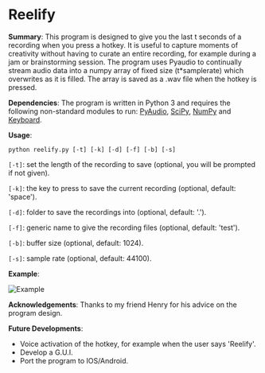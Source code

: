 # Reelify
**Summary**: This program is designed to give you the last t seconds of a recording when you press a hotkey. 
It is useful to capture moments of creativity without having to curate an entire recording, for example during a jam or brainstorming session.
The program uses Pyaudio to continually stream audio data into a numpy array of fixed size (t*samplerate) which overwrites as it is filled. 
The array is saved as a .wav file when the hotkey is pressed. 

**Dependencies**: The program is written in Python 3 and requires the following non-standard modules to run: 
[PyAudio](http://people.csail.mit.edu/hubert/pyaudio/), [SciPy](https://www.scipy.org/), [NumPy](http://numpy.org/) and [Keyboard](https://github.com/boppreh/keyboard). 

**Usage**:
```shell 
python reelify.py [-t] [-k] [-d] [-f] [-b] [-s]
```

```[-t]```: set the length of the recording to save (optional, you will be prompted if not given). 

```[-k]```: the key to press to save the current recording (optional, default: 'space'). 

```[-d]```: folder to save the recordings into (optional, default: '.'). 

```[-f]```: generic name to give the recording files (optional, default: 'test'). 

```[-b]```: buffer size (optional, default: 1024). 

```[-s]```: sample rate (optional, default: 44100). 

**Example**:

 ![Example](https://github.com/Kzra/Reelify/blob/master/Reelify_command_prompt.png)

**Acknowledgements**: Thanks to my friend Henry for his advice on the program design. 

**Future Developments**:
- Voice activation of the hotkey, for example when the user says 'Reelify'.
- Develop a G.U.I.
- Port the program to IOS/Android. 

